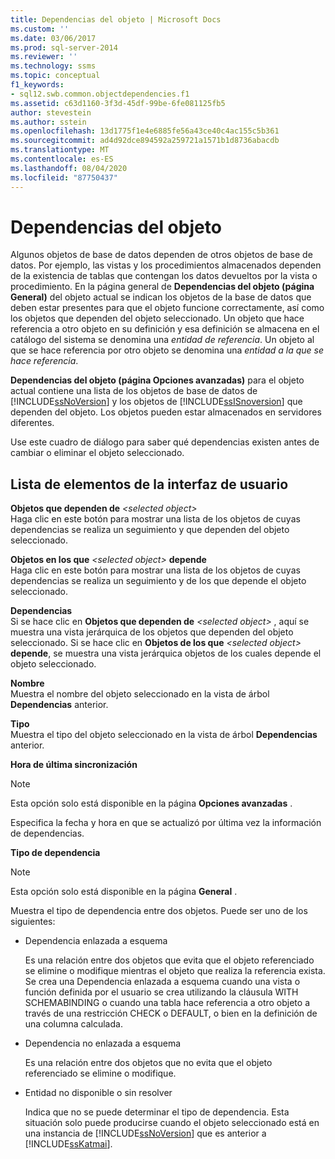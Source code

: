 ```yaml
---
title: Dependencias del objeto | Microsoft Docs
ms.custom: ''
ms.date: 03/06/2017
ms.prod: sql-server-2014
ms.reviewer: ''
ms.technology: ssms
ms.topic: conceptual
f1_keywords:
- sql12.swb.common.objectdependencies.f1
ms.assetid: c63d1160-3f3d-45df-99be-6fe081125fb5
author: stevestein
ms.author: sstein
ms.openlocfilehash: 13d1775f1e4e6885fe56a43ce40c4ac155c5b361
ms.sourcegitcommit: ad4d92dce894592a259721a1571b1d8736abacdb
ms.translationtype: MT
ms.contentlocale: es-ES
ms.lasthandoff: 08/04/2020
ms.locfileid: "87750437"
---
```

# <a name="object-dependencies"></a>Dependencias del objeto
  Algunos objetos de base de datos dependen de otros objetos de base de datos. Por ejemplo, las vistas y los procedimientos almacenados dependen de la existencia de tablas que contengan los datos devueltos por la vista o procedimiento. En la página general de **Dependencias del objeto (página General)** del objeto actual se indican los objetos de la base de datos que deben estar presentes para que el objeto funcione correctamente, así como los objetos que dependen del objeto seleccionado. Un objeto que hace referencia a otro objeto en su definición y esa definición se almacena en el catálogo del sistema se denomina una *entidad de referencia*. Un objeto al que se hace referencia por otro objeto se denomina una *entidad a la que se hace referencia*.  
  
 **Dependencias del objeto (página Opciones avanzadas)** para el objeto actual contiene una lista de los objetos de base de datos de [!INCLUDE[ssNoVersion](../../includes/ssnoversion-md.md)] y los objetos de [!INCLUDE[ssISnoversion](../../includes/ssisnoversion-md.md)] que dependen del objeto. Los objetos pueden estar almacenados en servidores diferentes.  
  
 Use este cuadro de diálogo para saber qué dependencias existen antes de cambiar o eliminar el objeto seleccionado.  
  
## <a name="ui-element-list"></a>Lista de elementos de la interfaz de usuario  
 **Objetos que dependen de**  _\<selected object>_  
 Haga clic en este botón para mostrar una lista de los objetos de cuyas dependencias se realiza un seguimiento y que dependen del objeto seleccionado.  
  
 **Objetos en los que** _\<selected object>_ **depende**      
 Haga clic en este botón para mostrar una lista de los objetos de cuyas dependencias se realiza un seguimiento y de los que depende el objeto seleccionado.  
  
 **Dependencias**  
 Si se hace clic en **Objetos que dependen de** _\<selected object>_ , aquí se muestra una vista jerárquica de los objetos que dependen del objeto seleccionado. Si se hace clic en **Objetos de los que** _\<selected object>_ **depende**, se muestra una vista jerárquica objetos de los cuales depende el objeto seleccionado.  
  
 **Nombre**  
 Muestra el nombre del objeto seleccionado en la vista de árbol **Dependencias** anterior.  
  
 **Tipo**  
 Muestra el tipo del objeto seleccionado en la vista de árbol **Dependencias** anterior.  
  
 **Hora de última sincronización**  
 > [!NOTE]  
>  Esta opción solo está disponible en la página **Opciones avanzadas** .  
  
 Especifica la fecha y hora en que se actualizó por última vez la información de dependencias.  
  
 **Tipo de dependencia**  
 > [!NOTE]  
>  Esta opción solo está disponible en la página **General** .  
  
 Muestra el tipo de dependencia entre dos objetos. Puede ser uno de los siguientes:  
  
-   Dependencia enlazada a esquema  
  
     Es una relación entre dos objetos que evita que el objeto referenciado se elimine o modifique mientras el objeto que realiza la referencia exista. Se crea una Dependencia enlazada a esquema cuando una vista o función definida por el usuario se crea utilizando la cláusula WITH SCHEMABINDING o cuando una tabla hace referencia a otro objeto a través de una restricción CHECK o DEFAULT, o bien en la definición de una columna calculada.  
  
-   Dependencia no enlazada a esquema  
  
     Es una relación entre dos objetos que no evita que el objeto referenciado se elimine o modifique.  
  
-   Entidad no disponible o sin resolver  
  
     Indica que no se puede determinar el tipo de dependencia. Esta situación solo puede producirse cuando el objeto seleccionado está en una instancia de [!INCLUDE[ssNoVersion](../../includes/ssnoversion-md.md)] que es anterior a [!INCLUDE[ssKatmai](../../includes/sskatmai-md.md)].  
  
  
